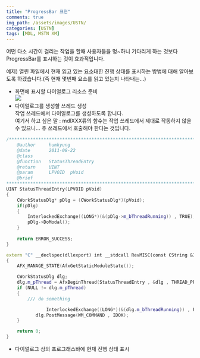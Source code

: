 ```yaml
---
title: "ProgressBar 표현"
comments: true 
img_path: /assets/images/USTN/
categories: [USTN]
tags: [MDL, MSTN XM]
---
```


어떤 다소 시간이 걸리는 작업을 할때 사용자들을 멍~하니 기다리게 하는 것보다
ProgressBar를 표시하는 것이 효과적입니다.

예제)
열린 파일에서 현재 읽고 있는 요소대한 진행 상태를 표시하는 방법에 대해 알아보도록 하겠습니다.(즉 현재 몇번째 요소를 읽고 있는지 나타내는...)

* 화면에 표시할 다이얼로그 리소스 준비\
![](2011-08-22-1.png)
* 다이얼로그를 생성할 쓰레드 생성\
작업 쓰레드에서 다이얼로그를 생성하도록 합니다.\
여기서 하고 싶은 말 : mdlXXX류의 함수는 작업 쓰레드에서 제대로 작동하지 않을수 있으니... 주 쓰레드에서 호출해야 한다는 것입니다.

```cpp
/******************************************************************************
    @author     humkyung
    @date       2011-08-22
    @class
    @function   StatusThreadEntry
    @return     UINT
    @param      LPVOID  pVoid
    @brief
******************************************************************************/
UINT StatusThreadEntry(LPVOID pVoid)
{
    CWorkStatusDlg* pDlg = (CWorkStatusDlg*)(pVoid);
    if(pDlg)
    {
        InterlockedExchange((LONG*)(&(pDlg->m_bThreadRunning)) , TRUE);
        pDlg->DoModal();
    }
    
    return ERROR_SUCCESS;
}

extern "C" __declspec(dllexport) int __stdcall RevMISC(const CString &INI_FILE_PATH)
{
    AFX_MANAGE_STATE(AfxGetStaticModuleState());

    CWorkStatusDlg dlg;
    dlg.m_pThread = AfxBeginThread(StatusThreadEntry , &dlg , THREAD_PRIORITY_NORMAL , 0 , CREATE_SUSPENDED);
    if (NULL != dlg.m_pThread)
    {
        /// do something

               InterlockedExchange((LONG*)(&(dlg.m_bThreadRunning)) , FALSE);
           dlg.PostMessage(WM_COMMAND , IDOK);
    }

    return 0;
}
```
* 다이얼로그 상의 프로그래스바에 현재 진행 상태 표시
